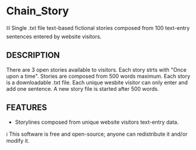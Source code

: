 # Chain_Story
⛓️ Single .txt file text-based fictional stories composed from 100 text-entry sentences entered by website visitors.

## DESCRIPTION

There are 3 open stories available to visitors. Each story strts with "Once upon a time". Stories are composed from 500 words maximum. Each story is a downloadable .txt file. Each unique wesbite visitor can only enter and add one sentence. A new story file is started after 500 words.

## FEATURES 

- Storylines composed from unique website visitors text-entry data.

ℹ️ This software is free and open-source; anyone can redistribute it and/or modify it.
